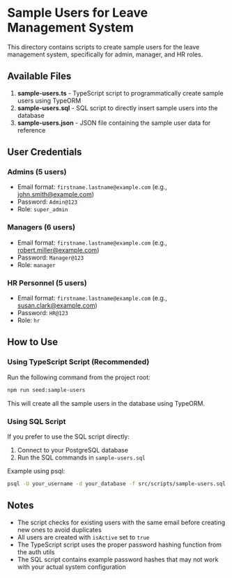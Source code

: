 # Sample Users for Leave Management System

This directory contains scripts to create sample users for the leave management system, specifically for admin, manager, and HR roles.

## Available Files

1. **sample-users.ts** - TypeScript script to programmatically create sample users using TypeORM
2. **sample-users.sql** - SQL script to directly insert sample users into the database
3. **sample-users.json** - JSON file containing the sample user data for reference

## User Credentials

### Admins (5 users)
- Email format: `firstname.lastname@example.com` (e.g., john.smith@example.com)
- Password: `Admin@123`
- Role: `super_admin`

### Managers (6 users)
- Email format: `firstname.lastname@example.com` (e.g., robert.miller@example.com)
- Password: `Manager@123`
- Role: `manager`

### HR Personnel (5 users)
- Email format: `firstname.lastname@example.com` (e.g., susan.clark@example.com)
- Password: `HR@123`
- Role: `hr`

## How to Use

### Using TypeScript Script (Recommended)

Run the following command from the project root:

```bash
npm run seed:sample-users
```

This will create all the sample users in the database using TypeORM.

### Using SQL Script

If you prefer to use the SQL script directly:

1. Connect to your PostgreSQL database
2. Run the SQL commands in `sample-users.sql`

Example using psql:

```bash
psql -U your_username -d your_database -f src/scripts/sample-users.sql
```

## Notes

- The script checks for existing users with the same email before creating new ones to avoid duplicates
- All users are created with `isActive` set to `true`
- The TypeScript script uses the proper password hashing function from the auth utils
- The SQL script contains example password hashes that may not work with your actual system configuration